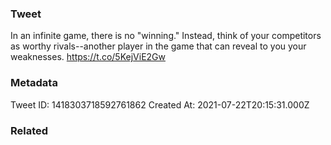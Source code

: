### Tweet
In an infinite game, there is no "winning." Instead, think of your competitors as worthy rivals--another player in the game that can reveal to you your weaknesses. https://t.co/5KejViE2Gw

### Metadata
Tweet ID: 1418303718592761862
Created At: 2021-07-22T20:15:31.000Z

### Related

